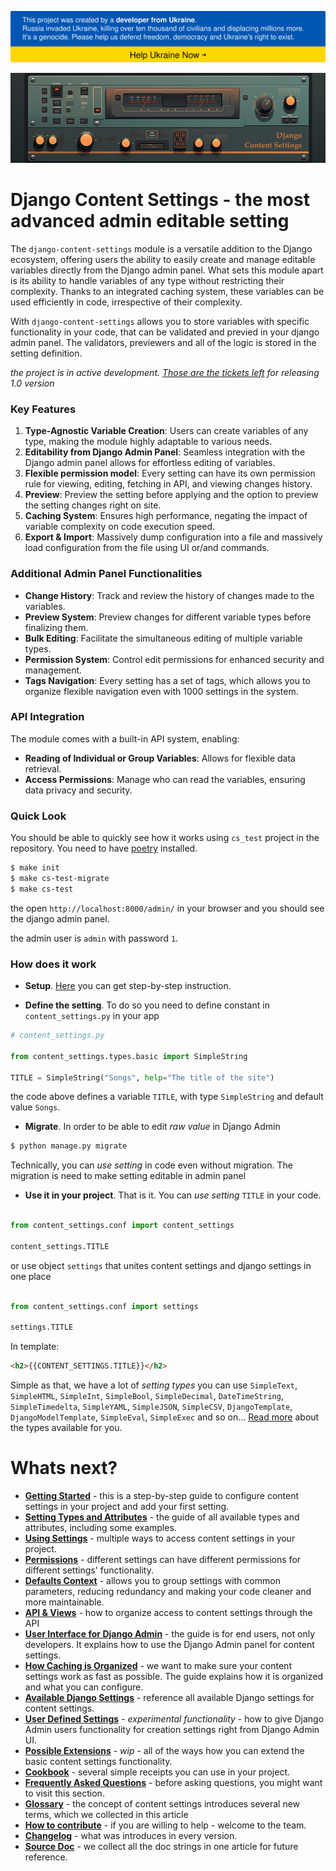 [![Stand With Ukraine](https://raw.githubusercontent.com/vshymanskyy/StandWithUkraine/main/banner-direct-single.svg)](https://stand-with-ukraine.pp.ua)

![Django Content Settings](img/title.png)

# Django Content Settings - the most advanced admin editable setting

The `django-content-settings` module is a versatile addition to the Django ecosystem, offering users the ability to easily create and manage editable variables directly from the Django admin panel. What sets this module apart is its ability to handle variables of any type without restricting their complexity. Thanks to an integrated caching system, these variables can be used efficiently in code, irrespective of their complexity.

With `django-content-settings` allows you to store variables with specific functionality in your code, that can be validated and previed in your django admin panel. The validators, previewers and all of the logic is stored in the setting definition.

*the project is in active development. [Those are the tickets left](https://github.com/occipital/django-content-settings/issues?q=is%3Aopen+is%3Aissue+label%3Av1) for releasing 1.0 version*

### Key Features

1. **Type-Agnostic Variable Creation**: Users can create variables of any type, making the module highly adaptable to various needs.
2. **Editability from Django Admin Panel**: Seamless integration with the Django admin panel allows for effortless editing of variables.
3. **Flexible permission model**: Every setting can have its own permission rule for viewing, editing, fetching in API, and viewing changes history.
4. **Preview**: Preview the setting before applying and the option to preview the setting changes right on site.
5. **Caching System**: Ensures high performance, negating the impact of variable complexity on code execution speed.
6. **Export & Import**: Massively dump configuration into a file and massively load configuration from the file using UI or/and commands.

### Additional Admin Panel Functionalities

- **Change History**: Track and review the history of changes made to the variables.
- **Preview System**: Preview changes for different variable types before finalizing them.
- **Bulk Editing**: Facilitate the simultaneous editing of multiple variable types.
- **Permission System**: Control edit permissions for enhanced security and management.
- **Tags Navigation**: Every setting has a set of tags, which allows you to organize flexible navigation even with 1000 settings in the system.

### API Integration

The module comes with a built-in API system, enabling:

- **Reading of Individual or Group Variables**: Allows for flexible data retrieval.
- **Access Permissions**: Manage who can read the variables, ensuring data privacy and security.

### Quick Look

You should be able to quickly see how it works using `cs_test` project in the repository. You need to have [poetry](https://python-poetry.org/) installed.

```bash
$ make init
$ make cs-test-migrate
$ make cs-test
```

the open `http://localhost:8000/admin/` in your browser and you should see the django admin panel.

the admin user is `admin` with password `1`.

### How does it work

- **Setup**. [Here](first.md) you can get step-by-step instruction.

- **Define the setting**. To do so you need to define constant in `content_settings.py` in your app

```python
# content_settings.py

from content_settings.types.basic import SimpleString

TITLE = SimpleString("Songs", help="The title of the site")
```

the code above defines a variable `TITLE`, with type `SimpleString` and default value `Songs`.

- **Migrate**. In order to be able to edit *raw value* in Django Admin

```bash
$ python manage.py migrate
```

Technically, you can *use setting* in code even without migration. The migration is need to make setting editable in admin panel

- **Use it in your project**. That is it. You can *use setting* `TITLE` in your code. 

```python

from content_settings.conf import content_settings

content_settings.TITLE
```

or use object `settings` that unites content settings and django settings in one place

```python

from content_settings.conf import settings

settings.TITLE
```

In template:

```html
<h2>{{CONTENT_SETTINGS.TITLE}}</h2>
```

Simple as that, we have a lot of *setting types* you can use `SimpleText`, `SimpleHTML`, `SimpleInt`, `SimpleBool`, `SimpleDecimal`, `DateTimeString`, `SimpleTimedelta`, `SimpleYAML`, `SimpleJSON`, `SimpleCSV`, `DjangoTemplate`, `DjangoModelTemplate`, `SimpleEval`, `SimpleExec` and so on... [Read more](types.md) about the types available for you.

# Whats next?

- [**Getting Started**](first.md) - this is a step-by-step guide to configure content settings in your project and add your first setting.
- [**Setting Types and Attributes**](types.md) - the guide of all available types and attributes, including some examples.
- [**Using Settings**](access.md) - multiple ways to access content settings in your project.
- [**Permissions**](permissions.md) - different settings can have different permissions for different settings' functionality.
- [**Defaults Context**](defaults.md) - allows you to group settings with common parameters, reducing redundancy and making your code cleaner and more maintainable.
- [**API & Views**](api.md) - how to organize access to content settings through the API
- [**User Interface for Django Admin**](ui.md) - the guide is for end users, not only developers. It explains how to use the Django Admin panel for content settings.
- [**How Caching is Organized**](caching.md) - we want to make sure your content settings work as fast as possible. The guide explains how it is organized and what you can configure.
- [**Available Django Settings**](settings.md) - reference all available Django settings for content settings.
- [**User Defined Settings**](uservar.md) - *experimental functionality* - how to give Django Admin users functionality for creation settings right from Django Admin UI.
- [**Possible Extensions**](extends.md) - *wip* - all of the ways how you can extend the basic content settings functionality.
- [**Cookbook**](cookbook.md) - several simple receipts you can use in your project.
- [**Frequently Asked Questions**](faq.md) - before asking questions, you might want to visit this section.
- [**Glossary**](glossary.md) - the concept of content settings introduces several new terms, which we collected in this article
- [**How to contribute**](contribute.md) - if you are willing to help - welcome to the team.
- [**Changelog**](changelog.md) - what was introduces in every version.
- [**Source Doc**](source.md) - we collect all the doc strings in one article for future reference.
